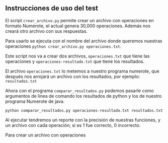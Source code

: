 ## Instrucciones de uso del test

El script `crear_archivo.py` permite crear un archivo con operaciones en formato Numerote, el actual genera 30,000 operaciones.
Además nos creará otro archivo con sus respuestas.

Para usarlo se ejecuta con el nombre del archivo donde queremos nuestras operaciones
 `python crear_archivo.py operaciones.txt`.

Este script nos va a crear dos archivos, `operaciones.txt` que tiene las operaciones y `operaciones-resultado.txt` que tiene los resultados.

El archivo `operaciones.txt` lo metemos a nuestro programa numerote, que después nos arrojará un archivo con los resultados, por ejemplo: `resultados.txt`

Ahora con el programa `comparar_resultados.py` podemos pasarle como argumentos de linea de comando los resultados de python y los de nuestro programa Numerote de java.

`python comparar_resultados.py operaciones-resultado.txt resultados.txt`

Al ejecutar tendremos un reporte con la precisión de nuestras funciones, y un archivo con cada operación; si es 1 fue correcto, 0 incorrecto.
 


Para crear un archivo con operaciones 
